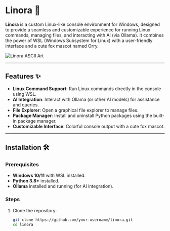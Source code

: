 # Linora 🦊

**Linora** is a custom Linux-like console environment for Windows, designed to provide a seamless and customizable experience for running Linux commands, managing files, and interacting with AI (via Ollama). It combines the power of WSL (Windows Subsystem for Linux) with a user-friendly interface and a cute fox mascot named Orry.

![Linora ASCII Art](https://via.placeholder.com/500x200.png?text=Linora+ASCII+Art) <!-- Replace with your ASCII art or logo -->

---

## Features ✨

- **Linux Command Support**: Run Linux commands directly in the console using WSL.
- **AI Integration**: Interact with Ollama (or other AI models) for assistance and queries.
- **File Explorer**: Open a graphical file explorer to manage files.
- **Package Manager**: Install and uninstall Python packages using the built-in package manager.
- **Customizable Interface**: Colorful console output with a cute fox mascot.

---

## Installation 🛠️

### Prerequisites
- **Windows 10/11** with WSL installed.
- **Python 3.8+** installed.
- **Ollama** installed and running (for AI integration).

### Steps
1. Clone the repository:
   ```bash
   git clone https://github.com/your-username/linora.git
   cd linora
